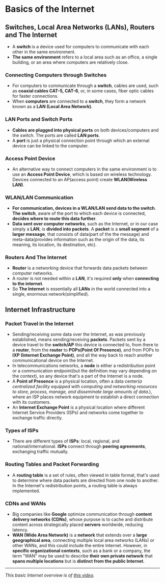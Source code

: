 # Basics of the Internet

## **Switches, Local Area Networks (LANs), Routers and The Internet**

- A **switch** is a device used for computers to communicate with each other in the same environment. 
- **The same environment** refers to a local area such as an office, a single building, or an area where computers are relatively close.

### **Connecting Computers through Switches**

- For computers to communicate through a **switch**, cables are used, such as **coaxial cables CAT-5, CAT-6**, or, in some cases, fiber optic cables for faster connections. 
- When **computers** are connected to a **switch**, they form a network known as a **LAN (Local Area Network)**.

### **LAN Ports and Switch Ports**

- **Cables are plugged into physical ports** on both devices/computers and the switch. The ports are called **LAN ports**.
- A **port** is just a physical connection point through which an external device can be linked to the computer. 

### **Access Point Device**

- An alternative way to connect computers in the same environment is to use an **Access Point Device**, which is based on wireless technology. Devices connected to an AP(access point) create **WLAN(Wireless LAN)**.

### **WLAN/LAN Communication**

- **For communication, devices in a WLAN/LAN send data to the switch**. **The switch**, aware of the port to which each device is connected, **decides where to route this data further**.
- **Data sent over computer networks**, such as the Internet, or in our case simply a **LAN**, is **divided into packets**. A **packet** is a **small segment** of a **larger message**, that consists of data(part of the the message) and meta-data(provides information such as the origin of the data, its meaning, its location, its destination, etc). 

### **Routers And The Internet**

- **Router** is a networking device that forwards data packets between computer networks.
- A router is not needed within a **LAN**, it's required **only** when **connecting to the internet**.  
- So **The Internet** is essentially all **LANs** in the world connected into a single, enormous network(simplified).

## **Internet Infrastructure**

### **Packet Travel in the Internet**

- Sending/receiving some data over the Internet, as was previously established, means sending/receiving **packets**. Packets sent by a device travel to the **switch/AP** this device is connected to, from there to a **router**, from the **router** to **POPs(Point Of Presence)**, and from POPs to **IXP (Internet Exchange Point)**, and all the way back to reach another communicational device on the Internet.
- In telecommunications networks, a **node** is either a redistribution point or a communication endpoint(but the definition may vary depending on the context), so any device that's a part of the Internet is a node. 
- A **Point of Presence** is a physical location, often a data center(*a centralized facility equipped with computing and networking resources to store, process, manage, and disseminate large amounts of data.*), where an ISP places network equipment to establish a direct connection with its customers.
-  An **Internet Exchange Point** is a physical location where different Internet Service Providers (ISPs) and networks come together to exchange traffic directly.

### **Types of ISPs**

- There are different types of **ISPs**: local, regional, and national/international. **ISPs** connect through **peering agreements**, exchanging traffic mutually.

### **Routing Tables and Packet Forwarding**

- A **routing table** is a set of rules, often viewed in table format, that's used to determine where data packets are directed from one node to another. In the Internet's redistribution points, a routing table is always implemented.

### **CDNs and WANs**

- Big companies like **Google** optimize communication through **content delivery networks (CDNs)**, whose purpose is to cache and distribute content across strategically placed **servers** worldwide, reducing latency.
- **WAN (Wide Area Network)** is a **network** that extends over a **large geographical area**, connecting multiple local area networks (LANs) or other WANs, and this could include the entire Internet. However, in **specific organizational contexts**, such as a bank or a company, the term "WAN" may be used to describe **their own private network** that **spans multiple locations** but is **distinct from the public Internet**.

<hr>

*This basic Internet overview is of [this video](https://www.youtube.com/watch?v=zN8YNNHcaZc).*
